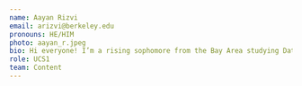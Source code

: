 ```yaml
---
name: Aayan Rizvi
email: arizvi@berkeley.edu
pronouns: HE/HIM
photo: aayan_r.jpeg
bio: Hi everyone! I’m a rising sophomore from the Bay Area studying Data Science. In my free time, I enjoy watching movies, playing poker (35o), exploring different perfumes (Diptyque Tempo is my current daily)
role: UCS1
team: Content
---
```


